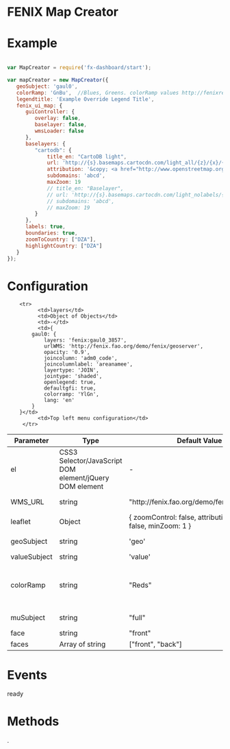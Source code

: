# FENIX Map Creator

# Example
```javascript

var MapCreator = require('fx-dashboard/start');

var mapCreator = new MapCreator({
   geoSubject: 'gaul0',
   colorRamp: 'GnBu',  //Blues, Greens. colorRamp values http://fenixrepo.fao.org/cdn/fenix/fenix-ui-map-datasets/colorramp.png
   legendtitle: 'Example Override Legend Title',
   fenix_ui_map: {
      guiController: {
         overlay: false,
         baselayer: false,
         wmsLoader: false
      },
      baselayers: {
         "cartodb": {
             title_en: "CartoDB light",
             url: 'http://{s}.basemaps.cartocdn.com/light_all/{z}/{x}/{y}.png',
             attribution: '&copy; <a href="http://www.openstreetmap.org/copyright">OpenStreetMap</a> &copy; <a href="http://cartodb.com/attributions">CartoDB</a>',
             subdomains: 'abcd',
             maxZoom: 19
             // title_en: "Baselayer",
             // url: 'http://{s}.basemaps.cartocdn.com/light_nolabels/{z}/{x}/{y}.png',
             // subdomains: 'abcd',
             // maxZoom: 19
         }
      },
      labels: true,
      boundaries: true,
      zoomToCountry: ["DZA"],
      highlightCountry: ["DZA"]
   }
});
```
# Configuration
<table>
  <thead>
    <tr>
      <th>Parameter</th>
      <th>Type</th>
      <th>Default Value</th>
      <th>Example</th>
      <th>Description</th>
    </tr>
  </thead>
  <tbody>
    <tr>
      <td>el</td>
      <td>CSS3 Selector/JavaScript DOM element/jQuery DOM element</td>
      <td> - </td>
      <td>"#container"</td>
      <td>component container</td>
    </tr>
   <tr>
   <td>WMS_URL</td>
      <td>string</td>
      <td>"http://fenix.fao.org/demo/fenix/geoserver"</td>
      <td>'adm0_code'</td>
      <td>URI for Geoserver Services, WMS/WFS Layers and others</td>
    </tr>
   <td>leaflet</td>
      <td>Object</td>
      <td>{
            zoomControl: false,
            attributionControl: false,
            minZoom: 1
        }</td>
      <td> - </td>
      <td>Override LeafletJs Map Options</td>
    </tr>    
    <tr>
      <td>geoSubject</td>
      <td>string</td>
      <td>'geo'</td>
      <td>'adm0_code'</td>
      <td>geo column for create Fenix Resource Join map</td>
    </tr>
    <tr>
      <td>valueSubject</td>
      <td>string</td>
      <td>'value'</td>
      <td> - </td>
      <td></td>
    </tr>    
    <tr>
      <td>colorRamp</td>
      <td>string</td>
      <td>"Reds"</td>
      <td>"Greens"</td>
      <td>Scale of colors for join map, possibile values: <br>
      [colorramp.png](http://fenixrepo.fao.org/cdn/fenix/fenix-ui-map-datasets/colorramp.png)
      </td>
    </tr>
    <tr>
      <td>muSubject</td>
      <td>string</td>
      <td>"full"</td>
      <td>"half"</td>
      <td>Measurement unit displayed in map popup and legend</td>
    </tr>
     <tr>
          <td>face</td>
          <td>string</td>
          <td>"front"</td>
          <td>"back"</td>
          <td>Box displayed face</td>
        </tr>
    <tr>
        <td>faces</td>
        <td>Array of string</td>
        <td>["front", "back"]</td>
        <td>["front"]</td>
        <td>Box faces to render</td>
      </tr>
      
        <tr>
              <td>layers</td>
              <td>Object of Objects</td>
              <td>-</td>
              <td>{
            gaul0: {
                layers: 'fenix:gaul0_3857',
                urlWMS: 'http://fenix.fao.org/demo/fenix/geoserver',
                opacity: '0.9',
                joincolumn: 'adm0_code',
                joincolumnlabel: 'areanamee',
                layertype: 'JOIN',
                jointype: 'shaded',
                openlegend: true,
                defaultgfi: true,
                colorramp: 'YlGn',
                lang: 'en'
            }
        }</td>
              <td>Top left menu configuration</td>
         </tr>
  </tbody>
</table>

# Events

ready
# Methods

.

